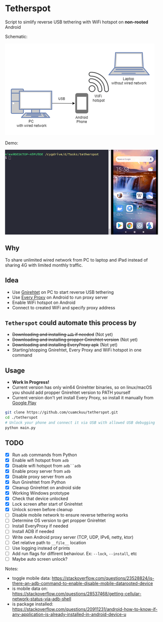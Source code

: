 # Tetherspot

Script to simlify reverse USB tethering with WiFi hotspot on **non-rooted** Android

Schematic:

![diagram](./assets/diagram.drawio.png)

Demo:

![demo](./assets/demo.gif)

## Why

To share unlimited wired network from PC to laptop and iPad instead of sharing 4G with limited monthly traffic.

## Idea

- Use [Gnirehtet](https://github.com/Genymobile/gnirehtet) on PC to start reverse USB tethering
- Use [Every Proxy](https://play.google.com/store/apps/details?id=com.gorillasoftware.everyproxy&hl=en&gl=US) on Android to run proxy server
- Enable WiFi hotspot on Android
- Connect to created WiFi and specify proxy address

## `Tetherspot` could automate this process by

- ~~Downloading and installing `adb` if needed~~ (Not yet)
- ~~Downloading and installing propper Gnirehtet version~~ (Not yet)
- ~~Downloading and installing EveryProxy apk~~ (Not yet)
- Starting/stopping Gnirehtet, Every Proxy and WiFi hotspot in one command

## Usage

- **Work In Progress!**
- Current version has only win64 Gnirehter binaries, so on linux/macOS you should add propper Gnirehtet version to PATH yourself
- Current version don't yet install Every Proxy, so install it manually from [Google Play](https://play.google.com/store/apps/details?id=com.gorillasoftware.everyproxy&hl=en&gl=US)

```bash
git clone https://github.com/cuamckuu/tetherspot.git
cd ./tetherspot
# Unlock your phone and connect it via USB with allowed USB debugging
python main.py
```

## TODO

- [X] Run `adb` commands from Python
- [X] Enable wifi hotspot from `adb`
- [X] Disable wifi hotspot from `adb``adb`
- [X] Enable proxy server from `adb`
- [X] Disable proxy server from `adb`
- [X] Run Gnirehtet from Python
- [X] Cleanup Gnirehtet on android side
- [X] Working Windows prototype
- [X] Check that device unlocked
- [X] Lock screen after start of Gnirehtet
- [X] Unlock screen before cleanup
- [ ] Disable mobile network to ensure reverse tethering works
- [ ] Determine OS version to get propper Gnirehtet
- [ ] Install EveryProxy if needed
- [ ] Install ADB if needed
- [ ] Write own Android proxy server (TCP, UDP, IPv6, netty, ktor)
- [ ] Get relative path to `__file__` location
- [ ] Use logging instead of prints
- [ ] Add run flags for diffirent behaviour. Ex: `--lock`, `--install`, etc
- [ ] Maybe auto screen unlock?

Notes:

- toggle mobile data: https://stackoverflow.com/questions/23528824/is-there-an-adb-command-to-enable-disable-mobile-datarooted-device
- is mobile data on: https://stackoverflow.com/questions/28537468/getting-cellular-network-status-via-adb-shell
- is package installed: https://stackoverflow.com/questions/20911231/android-how-to-know-if-any-application-is-already-installed-in-android-device-u

